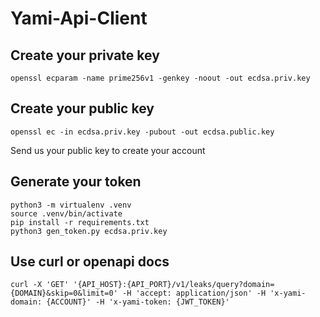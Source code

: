 # Yami-Api-Client

## Create your private key

    openssl ecparam -name prime256v1 -genkey -noout -out ecdsa.priv.key

## Create your public key

    openssl ec -in ecdsa.priv.key -pubout -out ecdsa.public.key

Send us your public key to create your account 

## Generate your token    

    python3 -m virtualenv .venv
    source .venv/bin/activate
    pip install -r requirements.txt
    python3 gen_token.py ecdsa.priv.key
    
## Use curl or openapi docs

    curl -X 'GET' '{API_HOST}:{API_PORT}/v1/leaks/query?domain={DOMAIN}&skip=0&limit=0' -H 'accept: application/json' -H 'x-yami-domain: {ACCOUNT}' -H 'x-yami-token: {JWT_TOKEN}'
    
    




